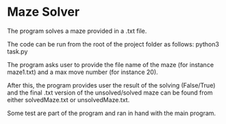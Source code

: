 # Maze Solver

The program solves a maze provided in a .txt file.

The code can be run from the root of the project folder as follows: python3 task.py

The program asks user to provide the file name of the maze (for instance maze1.txt) and a max move number (for instance 20).

After this, the program provides user the result of the solving (False/True) and the final .txt version of the unsolved/solved maze can be found from either solvedMaze.txt or unsolvedMaze.txt.

Some test are part of the program and ran in hand with the main program.
